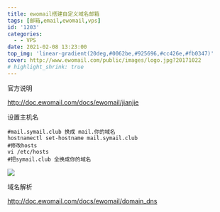 ```yaml
---
title: ewomail搭建自定义域名邮箱
tags: [邮箱,email,ewomail,vps]
id: '1203'
categories:
  - - VPS
date: 2021-02-08 13:23:00
top_img: 'linear-gradient(20deg,#0062be,#925696,#cc426e,#fb0347)'
cover: http://www.ewomail.com/public/images/logo.jpg?20171022
# highlight_shrink: true
---
```


官方说明

http://doc.ewomail.com/docs/ewomail/jianjie

设置主机名

```
#mail.symail.club 换成 mail.你的域名 
hostnamectl set-hostname mail.symail.club
#修改hosts
vi /etc/hosts
#把symail.club 全换成你的域名
```

![](https://img-blog.csdnimg.cn/20190307213035307.jpg)

域名解析

http://doc.ewomail.com/docs/ewomail/domain_dns